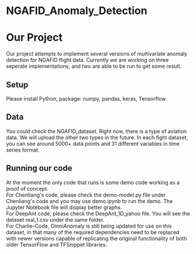 # NGAFID_Anomaly_Detection

<h1> Our Project
</h1>

<p> Our project attempts to implement several versions of multivariate anomaly detection for NGAFID flight data. Currently we are working on three seperate implementations, and two are able to be run to get some result.

<h2>Setup
</h2>
<p> Please install Python, package: numpy, pandas, keras, Tensorflow.

<h2>Data
</h2>
<p> You could check the NGAFID_dataset. Right now, there is a type of aviation data. We will upload the other two types in the future. In each fight dataset, you can see around 5000+ data points and 31 different variables in time series format.

<h2> Running our code
</h2>
<p> At the moment the only code that runs is some demo code working as a proof of concept.<br />
For Chenliang's code, please check the demo-model.py file under Chenliang's code and you may use demo.ipynb to run the demo. The Jupyter Notebook file will display better graphs.<br />
For DeepAnt code, please check the DeepAnt_1D_yahoo file. You will see the dataset real_1.csv under the same folder. <br />
For Charlie-Code, OmniAnomaly is still being updated for use on this dataset, in that many of the required dependencies need to be replaced with newer versions capable of replicating the original functionality of both older TensorFlow and TFSnippet libraries.



